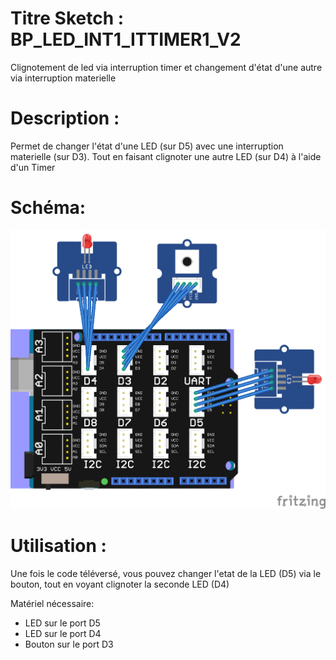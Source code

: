 # Titre Sketch : BP_LED_INT1_ITTIMER1_V2
Clignotement de led via interruption timer et changement d'état d'une autre via interruption materielle
# Description : 

Permet de changer l'état d'une LED (sur D5) avec une interruption materielle (sur D3). Tout en faisant clignoter une autre LED (sur D4) à l'aide d'un Timer

# Schéma: 

![Schéma](https://raw.githubusercontent.com/JustinMartinDev/ProjetArduino_C/master/BP_LED_INT1_ITTIMER1_V2/schema_arduino.png)

# Utilisation :

Une fois le code téléversé, vous pouvez changer l'etat de la LED (D5) via le bouton, tout en voyant clignoter la seconde LED (D4)

Matériel nécessaire:
* LED sur le port D5
* LED sur le port D4
* Bouton sur le port D3
